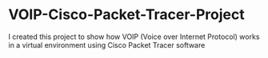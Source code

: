 # VOIP-Cisco-Packet-Tracer-Project
I created this project to show how VOIP (Voice over Internet Protocol) works in a virtual environment using Cisco Packet Tracer software

